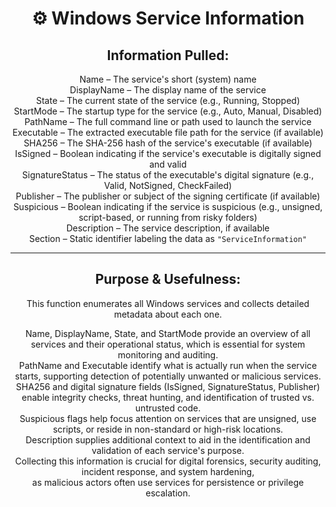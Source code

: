 <div align="center">

# ⚙️ Windows Service Information

## **Information Pulled:**  
Name – The service's short (system) name  
DisplayName – The display name of the service  
State – The current state of the service (e.g., Running, Stopped)  
StartMode – The startup type for the service (e.g., Auto, Manual, Disabled)  
PathName – The full command line or path used to launch the service  
Executable – The extracted executable file path for the service (if available)  
SHA256 – The SHA-256 hash of the service's executable (if available)  
IsSigned – Boolean indicating if the service's executable is digitally signed and valid  
SignatureStatus – The status of the executable's digital signature (e.g., Valid, NotSigned, CheckFailed)  
Publisher – The publisher or subject of the signing certificate (if available)  
Suspicious – Boolean indicating if the service is suspicious (e.g., unsigned, script-based, or running from risky folders)  
Description – The service description, if available  
Section – Static identifier labeling the data as `"ServiceInformation"`

---

## **Purpose & Usefulness:**  
This function enumerates all Windows services and collects detailed metadata about each one.

Name, DisplayName, State, and StartMode provide an overview of all services and their operational status, which is essential for system monitoring and auditing.  
PathName and Executable identify what is actually run when the service starts, supporting detection of potentially unwanted or malicious services.  
SHA256 and digital signature fields (IsSigned, SignatureStatus, Publisher) enable integrity checks, threat hunting, and identification of trusted vs. untrusted code.  
Suspicious flags help focus attention on services that are unsigned, use scripts, or reside in non-standard or high-risk locations.  
Description supplies additional context to aid in the identification and validation of each service's purpose.  
Collecting this information is crucial for digital forensics, security auditing, incident response, and system hardening,  
as malicious actors often use services for persistence or privilege escalation.

</div>
